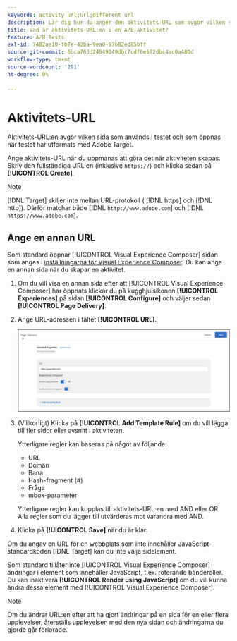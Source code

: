 ```yaml
---
keywords: activity url;url;different url
description: Lär dig hur du anger den aktivitets-URL som avgör vilken sida som ska användas i testet och som öppnas när testet utformas med  [!DNL Adobe Target].
title: Vad är aktivitets-URL:en i en A/B-aktivitet?
feature: A/B Tests
exl-id: 7482ae10-fb7e-42ba-9ea0-97b82ed85bff
source-git-commit: 6bca763d24649349dbc7cdf6e5f2dbc4ac0a480d
workflow-type: tm+mt
source-wordcount: '291'
ht-degree: 0%

---
```


# Aktivitets-URL

Aktivitets-URL:en avgör vilken sida som används i testet och som öppnas när testet har utformats med Adobe Target.

Ange aktivitets-URL när du uppmanas att göra det när aktiviteten skapas. Skriv den fullständiga URL:en (inklusive `https://`) och klicka sedan på **[!UICONTROL Create]**.

>[!NOTE]
>
>[!DNL Target] skiljer inte mellan URL-protokoll ( [!DNL https] och [!DNL http]). Därför matchar både [!DNL `http://www.adobe.com`] och [!DNL `https://www.adobe.com`].

## Ange en annan URL

Som standard öppnar [!UICONTROL Visual Experience Composer] sidan som anges i [inställningarna för Visual Experience Composer](/help/main/administrating-target/visual-experience-composer-set-up.md). Du kan ange en annan sida när du skapar en aktivitet.

1. Om du vill visa en annan sida efter att [!UICONTROL Visual Experience Composer] har öppnats klickar du på kugghjulsikonen **[!UICONTROL Experiences]** på sidan **[!UICONTROL Configure]** och väljer sedan **[!UICONTROL Page Delivery]**.

1. Ange URL-adressen i fältet **[!UICONTROL URL]**.

   ![Dialogrutan Sidleverans](/help/main/c-activities/t-test-ab/t-test-create-ab/assets/url-config-new.png)

1. (Villkorligt) Klicka på **[!UICONTROL Add Template Rule]** om du vill lägga till fler sidor eller avsnitt i aktiviteten.

   Ytterligare regler kan baseras på något av följande:

   * URL
   * Domän
   * Bana
   * Hash-fragment (#)
   * Fråga
   * mbox-parameter

   Ytterligare regler kan kopplas till aktivitets-URL:en med AND eller OR. Alla regler som du lägger till utvärderas mot varandra med AND.

1. Klicka på **[!UICONTROL Save]** när du är klar.

Om du angav en URL för en webbplats som inte innehåller JavaScript-standardkoden [!DNL Target] kan du inte välja sidelement.

Som standard tillåter inte [!UICONTROL Visual Experience Composer] ändringar i element som innehåller JavaScript, t.ex. roterande banderoller. Du kan inaktivera **[!UICONTROL Render using JavaScript]** om du vill kunna ändra dessa element med [!UICONTROL Visual Experience Composer].

>[!NOTE]
>
>Om du ändrar URL:en efter att ha gjort ändringar på en sida för en eller flera upplevelser, återställs upplevelsen med den nya sidan och ändringarna du gjorde går förlorade.
